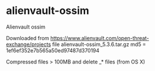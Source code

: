 alienvault-ossim
================

Alienvault ossim

Downloaded from https://www.alienvault.com/open-threat-exchange/projects file alienvault-ossim_5.3.6.tar.gz md5 = 1ef6ef352e7b565a50ed97487d370194 

Compressed files > 100MB and delete _* files (from OS X)
